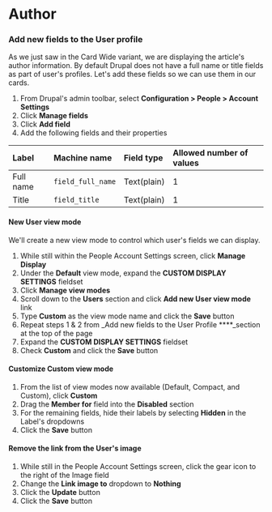 # Author

### Add new fields to the User profile  

As we just saw in the Card Wide variant, we are displaying the article's author information.  By default Drupal does not have a full name or title fields as part of user's profiles.  Let's add these fields so we can use them in our cards.

1. From Drupal's admin toolbar, select **Configuration &gt; People &gt; Account Settings**
2. Click **Manage fields**
3. Click **Add field**
4. Add the following fields and their properties

| Label | Machine name | Field type | Allowed number of values |
| :--- | :--- | :--- | :--- |
| Full name | `field_full_name` | Text\(plain\) | 1 |
| Title | `field_title` | Text\(plain\) | 1 |

#### New User view mode

We'll create a new view mode to control which user's fields we can display.

1. While still within the People Account Settings screen, click **Manage Display**
2. Under the **Default** view mode, expand the **CUSTOM DISPLAY SETTINGS** fieldset
3. Click **Manage view modes**
4. Scroll down to the **Users** section and click **Add new User view mode** link
5. Type **Custom** as the view mode name and click the **Save** button
6. Repeat steps 1 & 2 from _Add new fields to the User Profile ****_section at the top of the page
7. Expand the **CUSTOM DISPLAY SETTINGS** fieldset
8. Check **Custom** and click the **Save** button

#### Customize Custom view mode

1. From the list of view modes now available \(Default, Compact, and Custom\), click **Custom**
2. Drag the **Member for** field into the **Disabled** section
3. For the remaining fields, hide their labels by selecting **Hidden** in the Label's dropdowns
4. Click the **Save** button

#### Remove the link from the User's image

1. While still in the People Account Settings screen, click the gear icon to the right of the Image field
2. Change the **Link image to** dropdown to **Nothing**
3. Click the **Update** button
4. Click the **Save** button


